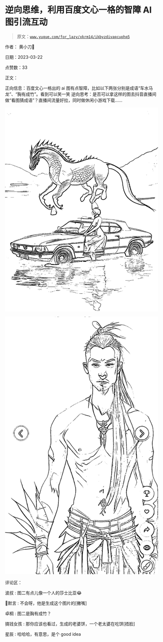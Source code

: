 # 逆向思维，利用百度文心一格的智障 AI 图引流互动

> 原文：[`www.yuque.com/for_lazy/xkrm14/ikbyzdivapcuphq5`](https://www.yuque.com/for_lazy/xkrm14/ikbyzdivapcuphq5)

作者： 黄小刀🔪

日期：2023-03-22

点赞数：33

正文：

正向信息：百度文心一格出的 ai 图有点智障，比如以下两张分别是成语“车水马龙”、“胸有成竹”。看到可以笑一笑 逆向思考：是否可以拿这样的图去抖音直播间做“看图猜成语”？直播间流量好拉，同时做休闲小游戏下载……

![](img/3a5f57fb86d834c5911b6a07569fbda0.png)  

![](img/d27a6359ff4550ae200ac5acb21e01c4.png)  

评论区：

波叔 : 图二有点儿像一个人的莎士比亚😂

默言 : 不会呀，他是生成这个图片的[撇嘴]

卓桐 : 图二是胸有成竹？

搞钱女孩 : 那你应该也看过，生成的老婆饼，一个老太婆在吃饼[捂脸]

星辰 : 哈哈哈，有意思，是个 good idea



